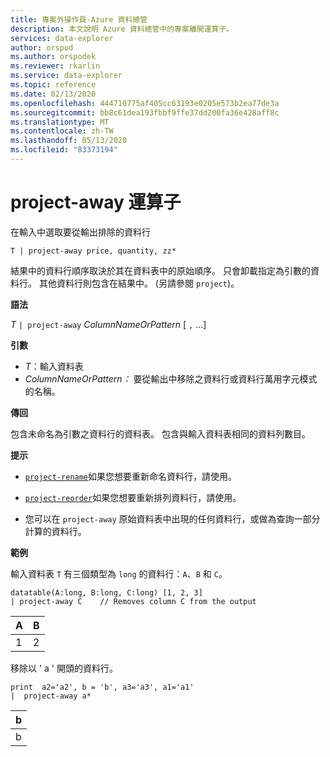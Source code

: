 ```yaml
---
title: 專案外操作員-Azure 資料總管
description: 本文說明 Azure 資料總管中的專案離開運算子。
services: data-explorer
author: orspod
ms.author: orspodek
ms.reviewer: rkarlin
ms.service: data-explorer
ms.topic: reference
ms.date: 02/13/2020
ms.openlocfilehash: 444710775af405cc63193e0205e573b2ea77de3a
ms.sourcegitcommit: bb8c61dea193fbbf9ffe37dd200fa36e428aff8c
ms.translationtype: MT
ms.contentlocale: zh-TW
ms.lasthandoff: 05/13/2020
ms.locfileid: "83373194"
---
```

# <a name="project-away-operator"></a>project-away 運算子

在輸入中選取要從輸出排除的資料行

```kusto
T | project-away price, quantity, zz*
```

結果中的資料行順序取決於其在資料表中的原始順序。 只會卸載指定為引數的資料行。 其他資料行則包含在結果中。  (另請參閱 `project`)。

**語法**

*T* `| project-away` *ColumnNameOrPattern* [ `,` ...]

**引數**

* *T*：輸入資料表
* *ColumnNameOrPattern：* 要從輸出中移除之資料行或資料行萬用字元模式的名稱。

**傳回**

包含未命名為引數之資料行的資料表。 包含與輸入資料表相同的資料列數目。

**提示**

* [`project-rename`](projectrenameoperator.md)如果您想要重新命名資料行，請使用。
* [`project-reorder`](projectreorderoperator.md)如果您想要重新排列資料行，請使用。

* 您可以在 `project-away` 原始資料表中出現的任何資料行，或做為查詢一部分計算的資料行。


**範例**

輸入資料表 `T` 有三個類型為 `long` 的資料行：`A`、`B` 和 `C`。

<!-- csl: https://help.kusto.windows.net/Samples -->
```kusto
datatable(A:long, B:long, C:long) [1, 2, 3]
| project-away C    // Removes column C from the output
```

|A|B|
|---|---|
|1|2|

移除以 ' a ' 開頭的資料行。

<!-- csl: https://help.kusto.windows.net/Samples -->
```kusto
print  a2='a2', b = 'b', a3='a3', a1='a1'
|  project-away a* 
```

|b|
|---|
|b|

